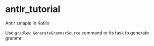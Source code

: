 # antlr_tutorial

Antlr smaple in Kotlin

Use `gradlew GenerateGrammarSource` command or its task to generate grammr. 
